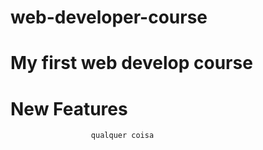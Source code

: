 # web-developer-course

# My first web develop course

# New Features

                      qualquer coisa

